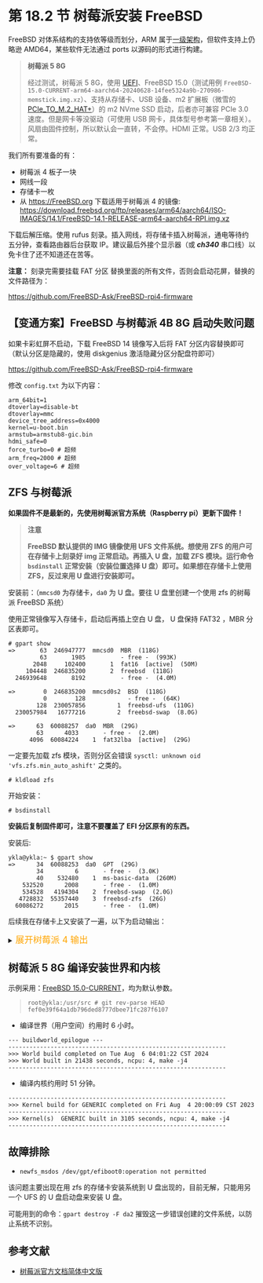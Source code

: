 # 第 18.2 节 树莓派安装 FreeBSD

FreeBSD 对体系结构的支持依等级而划分，ARM 属于[一级架构](https://www.freebsd.org/platforms/)，但软件支持上仍略逊 AMD64，某些软件无法通过 ports 以源码的形式进行构建。

>**树莓派 5 8G**
>
>经过测试，树莓派 5 8G，使用 [UEFI](https://github.com/worproject/rpi5-uefi)、FreeBSD 15.0（测试用例 `FreeBSD-15.0-CURRENT-arm64-aarch64-20240628-14fee5324a9b-270986-memstick.img.xz`）、支持从存储卡、USB 设备、m2 扩展板（微雪的 [PCIe_TO_M.2_HAT+](https://www.waveshare.net/wiki/PCIe_TO_M.2_HAT+)）的 m2 NVme SSD 启动，后者亦可兼容 PCIe 3.0 速度。但是网卡等没驱动（可使用 USB 网卡，具体型号参考第一章相关）。风扇由固件控制，所以默认会一直转，不会停。HDMI 正常。USB 2/3 均正常。


我们所有要准备的有：

- 树莓派 4 板子一块
- 网线一段
- 存储卡一枚
- 从 <https://FreeBSD.org> 下载适用于树莓派 4 的镜像: <https://download.freebsd.org/ftp/releases/arm64/aarch64/ISO-IMAGES/14.1/FreeBSD-14.1-RELEASE-arm64-aarch64-RPI.img.xz>

下载后解压缩。使用 rufus 刻录。插入网线，将存储卡插入树莓派，通电等待约五分钟，查看路由器后台获取 IP。建议最后外接个显示器（或 ***ch340*** 串口线）以免卡住了还不知道还在苦等。

**注意：** 刻录完需要挂载 FAT 分区 替换里面的所有文件，否则会启动花屏，替换的文件路径为：

<https://github.com/FreeBSD-Ask/FreeBSD-rpi4-firmware>

## 【变通方案】FreeBSD 与树莓派 4B 8G 启动失败问题
 
如果卡彩虹屏不启动，下载 FreeBSD 14 镜像写入后将 FAT 分区内容替换即可（默认分区是隐藏的，使用 diskgenius 激活隐藏分区分配盘符即可）

<https://github.com/FreeBSD-Ask/FreeBSD-rpi4-firmware>

修改 `config.txt` 为以下内容：

```shell-session
arm_64bit=1
dtoverlay=disable-bt
dtoverlay=mmc
device_tree_address=0x4000
kernel=u-boot.bin
armstub=armstub8-gic.bin
hdmi_safe=0
force_turbo=0 # 超频
arm_freq=2000 # 超频
over_voltage=6 # 超频
```
## ZFS 与树莓派

**如果固件不是最新的，先使用树莓派官方系统（Raspberry pi）更新下固件！**

> **注意**
>
> **FreeBSD 默认提供的 IMG 镜像使用 UFS 文件系统。想使用 ZFS 的用户可在存储卡上刻录好 img 正常启动。再插入 U 盘，加载 ZFS 模块。运行命令 `bsdinstall` 正常安装（安装位置选择 U 盘）即可。如果想在存储卡上使用 ZFS，反过来用 U 盘进行安装即可。**

安装前：（`mmcsd0` 为存储卡，`da0` 为 U 盘。要往 U 盘里创建一个使用 zfs 的树莓派 FreeBSD 系统）

使用正常镜像写入存储卡，启动后再插上空白 U 盘， U 盘保持 FAT32 ，MBR 分区表即可。

```shell-session
# gpart show
=>       63  246947777  mmcsd0  MBR  (118G)
         63       1985          - free -  (993K)
       2048     102400       1  fat16  [active]  (50M)
     104448  246835200       2  freebsd  (118G)
  246939648       8192          - free -  (4.0M)

=>        0  246835200  mmcsd0s2  BSD  (118G)
          0        128            - free -  (64K)
        128  230057856         1  freebsd-ufs  (110G)
  230057984   16777216         2  freebsd-swap  (8.0G)

=>      63  60088257  da0  MBR  (29G)
        63      4033       - free -  (2.0M)
      4096  60084224    1  fat32lba  [active]  (29G)
```

一定要先加载 zfs 模块，否则分区会错误 `sysctl: unknown oid 'vfs.zfs.min_auto_ashift'` 之类的。

```shell-session
# kldload zfs
```

开始安装：

```shell-session
# bsdinstall
```

**安装后复制固件即可，注意不要覆盖了 EFI 分区原有的东西。**

安装后:

```shell-session
ykla@ykla:~ $ gpart show
=>      34  60088253  da0  GPT  (29G)
        34         6       - free -  (3.0K)
        40    532480    1  ms-basic-data  (260M)
    532520      2008       - free -  (1.0M)
    534528   4194304    2  freebsd-swap  (2.0G)
   4728832  55357440    3  freebsd-zfs  (26G)
  60086272      2015       - free -  (1.0M)
```

后续我在存储卡上又安装了一遍，以下为启动输出：

<details> 
<summary><font size="4" color="orange">展开树莓派 4 输出</font></summary>
<pre><code class="language-shell"> 
root@ykla:/home/ykla # dmesg 
---<<BOOT>>---
GDB: debug ports: uart
GDB: current port: uart
KDB: debugger backends: ddb gdb
KDB: current backend: ddb
WARNING: Cannot find freebsd,dts-version property, cannot check DTB compliance
Copyright (c) 1992-2023 The FreeBSD Project.
Copyright (c) 1979, 1980, 1983, 1986, 1988, 1989, 1991, 1992, 1993, 1994
	The Regents of the University of California. All rights reserved.
FreeBSD is a registered trademark of The FreeBSD Foundation.
FreeBSD 14.0-CURRENT aarch64 1400093 #0 main-n264358-474708c334a7: Thu Jul 27 08:02:18 UTC 2023
    root@releng1.nyi.freebsd.org:/usr/obj/usr/src/arm64.aarch64/sys/GENERIC arm64
FreeBSD clang version 16.0.6 (https://github.com/llvm/llvm-project.git llvmorg-16.0.6-0-g7cbf1a259152)
WARNING: WITNESS option enabled, expect reduced performance.
VT(efifb): resolution 656x512
module scmi already present!
module firmware already present!
real memory  = 8443125760 (8051 MB)
avail memory = 8201211904 (7821 MB)
Starting CPU 1 (1)
Starting CPU 2 (2)
Starting CPU 3 (3)
FreeBSD/SMP: Multiprocessor System Detected: 4 CPUs
random: unblocking device.
random: entropy device external interface
kbd0 at kbdmux0
ofwbus0: <Open Firmware Device Tree>
simplebus0: <Flattened device tree simple bus> on ofwbus0
ofw_clkbus0: <OFW clocks bus> on ofwbus0
clk_fixed0: <Fixed clock> on ofw_clkbus0
clk_fixed1: <Fixed clock> on ofw_clkbus0
clk_fixed2: <Fixed clock> on ofwbus0
clk_fixed3: <Fixed clock> on ofwbus0
simplebus1: <Flattened device tree simple bus> on ofwbus0
simplebus2: <Flattened device tree simple bus> on ofwbus0
regfix0: <Fixed Regulator> on ofwbus0
clk_fixed4: <Fixed clock> disabled on ofwbus0
clk_fixed4: Cannot FDT parameters.
device_attach: clk_fixed4 attach returned 6
clk_fixed4: <Fixed clock> disabled on ofwbus0
clk_fixed4: Cannot FDT parameters.
device_attach: clk_fixed4 attach returned 6
regfix1: <Fixed Regulator> on ofwbus0
regfix2: <Fixed Regulator> on ofwbus0
regfix3: <Fixed Regulator> on ofwbus0
regfix4: <Fixed Regulator> on ofwbus0
simplebus3: <Flattened device tree simple bus> on ofwbus0
simple_mfd0: <Simple MFD (Multi-Functions Device)> mem 0x7d5d2000-0x7d5d2eff on simplebus0
bcm2835_firmware0: <BCM2835 Firmware> on simplebus0
ofw_clkbus1: <OFW clocks bus> on bcm2835_firmware0
clk_fixed4: <Fixed clock> disabled on ofwbus0
clk_fixed4: Cannot FDT parameters.
device_attach: clk_fixed4 attach returned 6
clk_fixed4: <Fixed clock> disabled on ofwbus0
clk_fixed4: Cannot FDT parameters.
device_attach: clk_fixed4 attach returned 6
psci0: <ARM Power State Co-ordination Interface Driver> on ofwbus0
clk_fixed4: <Fixed clock> disabled on ofwbus0
clk_fixed4: Cannot FDT parameters.
device_attach: clk_fixed4 attach returned 6
clk_fixed4: <Fixed clock> disabled on ofwbus0
clk_fixed4: Cannot FDT parameters.
device_attach: clk_fixed4 attach returned 6
clk_fixed4: <Fixed clock> disabled on ofwbus0
clk_fixed4: Cannot FDT parameters.
device_attach: clk_fixed4 attach returned 6
clk_fixed4: <Fixed clock> disabled on ofwbus0
clk_fixed4: Cannot FDT parameters.
device_attach: clk_fixed4 attach returned 6
clk_fixed4: <Fixed clock> disabled on ofwbus0
clk_fixed4: Cannot FDT parameters.
device_attach: clk_fixed4 attach returned 6
clk_fixed4: <Fixed clock> disabled on ofwbus0
clk_fixed4: Cannot FDT parameters.
device_attach: clk_fixed4 attach returned 6
clk_fixed4: <Fixed clock> disabled on ofwbus0
clk_fixed4: Cannot FDT parameters.
device_attach: clk_fixed4 attach returned 6
clk_fixed4: <Fixed clock> disabled on ofwbus0
clk_fixed4: Cannot FDT parameters.
device_attach: clk_fixed4 attach returned 6
clk_fixed4: <Fixed clock> disabled on ofwbus0
clk_fixed4: Cannot FDT parameters.
device_attach: clk_fixed4 attach returned 6
clk_fixed4: <Fixed clock> disabled on ofwbus0
clk_fixed4: Cannot FDT parameters.
device_attach: clk_fixed4 attach returned 6
clk_fixed4: <Fixed clock> disabled on ofwbus0
clk_fixed4: Cannot FDT parameters.
device_attach: clk_fixed4 attach returned 6
clk_fixed4: <Fixed clock> disabled on ofwbus0
clk_fixed4: Cannot FDT parameters.
device_attach: clk_fixed4 attach returned 6
clk_fixed4: <Fixed clock> disabled on ofwbus0
clk_fixed4: Cannot FDT parameters.
device_attach: clk_fixed4 attach returned 6
clk_fixed4: <Fixed clock> disabled on ofwbus0
clk_fixed4: Cannot FDT parameters.
device_attach: clk_fixed4 attach returned 6
clk_fixed4: <Fixed clock> disabled on ofwbus0
clk_fixed4: Cannot FDT parameters.
device_attach: clk_fixed4 attach returned 6
clk_fixed4: <Fixed clock> disabled on ofwbus0
clk_fixed4: Cannot FDT parameters.
device_attach: clk_fixed4 attach returned 6
gic0: <ARM Generic Interrupt Controller> mem 0x40041000-0x40041fff,0x40042000-0x40043fff,0x40044000-0x40045fff,0x40046000-0x40047fff irq 30 on simplebus0
gic0: pn 0x2, arch 0x2, rev 0x1, implementer 0x43b irqs 256
clk_fixed4: <Fixed clock> disabled on ofwbus0
clk_fixed4: Cannot FDT parameters.
device_attach: clk_fixed4 attach returned 6
clk_fixed4: <Fixed clock> disabled on ofwbus0
clk_fixed4: Cannot FDT parameters.
device_attach: clk_fixed4 attach returned 6
clk_fixed4: <Fixed clock> disabled on ofwbus0
clk_fixed4: Cannot FDT parameters.
device_attach: clk_fixed4 attach returned 6
clk_fixed4: <Fixed clock> disabled on ofwbus0
clk_fixed4: Cannot FDT parameters.
device_attach: clk_fixed4 attach returned 6
gpio0: <BCM2708/2835 GPIO controller> mem 0x7e200000-0x7e2000b3 irq 14,15 on simplebus0
gpiobus0: <OFW GPIO bus> on gpio0
gpio1: <Raspberry Pi Firmware GPIO controller> on bcm2835_firmware0
gpiobus1: <GPIO bus> on gpio1
regfix0: Cannot configure GPIO pin: 5
REGNODE_INIT failed: 6
regfix0: Cannot register regulator.
clk_fixed4: <Fixed clock> disabled on ofwbus0
clk_fixed4: Cannot FDT parameters.
device_attach: clk_fixed4 attach returned 6
clk_fixed4: <Fixed clock> disabled on ofwbus0
clk_fixed4: Cannot FDT parameters.
device_attach: clk_fixed4 attach returned 6
regfix2: Cannot set GPIO pin: 6
REGNODE_INIT failed: 6
regfix2: Cannot register regulator.
mbox0: <BCM2835 VideoCore Mailbox> mem 0x7e00b880-0x7e00b8bf irq 13 on simplebus0
clk_fixed4: <Fixed clock> disabled on ofwbus0
clk_fixed4: Cannot FDT parameters.
device_attach: clk_fixed4 attach returned 6
clk_fixed4: <Fixed clock> disabled on ofwbus0
clk_fixed4: Cannot FDT parameters.
device_attach: clk_fixed4 attach returned 6
gpioregulator0: <GPIO controlled regulator> on ofwbus0
clk_fixed4: <Fixed clock> disabled on ofwbus0
clk_fixed4: Cannot FDT parameters.
device_attach: clk_fixed4 attach returned 6
clk_fixed4: <Fixed clock> disabled on ofwbus0
clk_fixed4: Cannot FDT parameters.
device_attach: clk_fixed4 attach returned 6
clk_fixed4: <Fixed clock> disabled on ofwbus0
clk_fixed4: Cannot FDT parameters.
device_attach: clk_fixed4 attach returned 6
clk_fixed4: <Fixed clock> disabled on ofwbus0
clk_fixed4: Cannot FDT parameters.
device_attach: clk_fixed4 attach returned 6
generic_timer0: <ARMv8 Generic Timer> irq 4,5,6,7 on ofwbus0
Timecounter "ARM MPCore Timecounter" frequency 54000000 Hz quality 1000
Event timer "ARM MPCore Eventtimer" frequency 54000000 Hz quality 1000
clk_fixed4: <Fixed clock> disabled on ofwbus0
clk_fixed4: Cannot FDT parameters.
device_attach: clk_fixed4 attach returned 6
clk_fixed4: <Fixed clock> disabled on ofwbus0
clk_fixed4: Cannot FDT parameters.
device_attach: clk_fixed4 attach returned 6
clk_fixed4: <Fixed clock> disabled on ofwbus0
clk_fixed4: Cannot FDT parameters.
device_attach: clk_fixed4 attach returned 6
clk_fixed4: <Fixed clock> disabled on ofwbus0
clk_fixed4: Cannot FDT parameters.
device_attach: clk_fixed4 attach returned 6
clk_fixed4: <Fixed clock> disabled on ofwbus0
clk_fixed4: Cannot FDT parameters.
device_attach: clk_fixed4 attach returned 6
clk_fixed4: <Fixed clock> disabled on ofwbus0
clk_fixed4: Cannot FDT parameters.
device_attach: clk_fixed4 attach returned 6
clk_fixed4: <Fixed clock> disabled on ofwbus0
clk_fixed4: Cannot FDT parameters.
device_attach: clk_fixed4 attach returned 6
clk_fixed4: <Fixed clock> disabled on ofwbus0
clk_fixed4: Cannot FDT parameters.
device_attach: clk_fixed4 attach returned 6
clk_fixed4: <Fixed clock> disabled on ofwbus0
clk_fixed4: Cannot FDT parameters.
device_attach: clk_fixed4 attach returned 6
clk_fixed4: <Fixed clock> disabled on ofwbus0
clk_fixed4: Cannot FDT parameters.
device_attach: clk_fixed4 attach returned 6
clk_fixed4: <Fixed clock> disabled on ofwbus0
clk_fixed4: Cannot FDT parameters.
device_attach: clk_fixed4 attach returned 6
clk_fixed4: <Fixed clock> disabled on ofwbus0
clk_fixed4: Cannot FDT parameters.
device_attach: clk_fixed4 attach returned 6
clk_fixed4: <Fixed clock> disabled on ofwbus0
clk_fixed4: Cannot FDT parameters.
device_attach: clk_fixed4 attach returned 6
clk_fixed4: <Fixed clock> disabled on ofwbus0
clk_fixed4: Cannot FDT parameters.
device_attach: clk_fixed4 attach returned 6
clk_fixed4: <Fixed clock> disabled on ofwbus0
clk_fixed4: Cannot FDT parameters.
device_attach: clk_fixed4 attach returned 6
clk_fixed4: <Fixed clock> disabled on ofwbus0
clk_fixed4: Cannot FDT parameters.
device_attach: clk_fixed4 attach returned 6
clk_fixed4: <Fixed clock> disabled on ofwbus0
clk_fixed4: Cannot FDT parameters.
device_attach: clk_fixed4 attach returned 6
clk_fixed4: <Fixed clock> disabled on ofwbus0
clk_fixed4: Cannot FDT parameters.
device_attach: clk_fixed4 attach returned 6
clk_fixed4: <Fixed clock> disabled on ofwbus0
clk_fixed4: Cannot FDT parameters.
device_attach: clk_fixed4 attach returned 6
clk_fixed4: <Fixed clock> disabled on ofwbus0
clk_fixed4: Cannot FDT parameters.
device_attach: clk_fixed4 attach returned 6
bcm_dma0: <BCM2835 DMA Controller> mem 0x7e007000-0x7e007aff irq 31,32,33,34,35,36,37,38,39,40,41 on simplebus0
usb_nop_xceiv0: <USB NOP PHY> on ofwbus0
clk_fixed4: <Fixed clock> disabled on ofwbus0
clk_fixed4: Cannot FDT parameters.
device_attach: clk_fixed4 attach returned 6
clk_fixed4: <Fixed clock> disabled on ofwbus0
clk_fixed4: Cannot FDT parameters.
device_attach: clk_fixed4 attach returned 6
bcm2835_clkman0: <BCM283x Clock Manager> mem 0x7e101000-0x7e102fff on simplebus0
gpioc0: <GPIO controller> on gpio0
uart0: <PrimeCell UART (PL011)> mem 0x7e201000-0x7e2011ff irq 16 on simplebus0
uart0: debug port (115200,n,8,1)
sdhci_bcm0: <Broadcom 2708 SDHCI controller> mem 0x7e300000-0x7e3000ff irq 24 on simplebus0
mmc0: <MMC/SD bus> on sdhci_bcm0
bcmwd0: <BCM2708/2835 Watchdog> mem 0x7e100000-0x7e100113,0x7e00a000-0x7e00a023,0x7ec11000-0x7ec1101f on simplebus0
bcmrng0: <Broadcom BCM2835/BCM2838 RNG> mem 0x7e104000-0x7e104027 on simplebus0
gpioc1: <GPIO controller> on gpio1
fb0: <BCM2835 VT framebuffer driver> on simplebus0
fb0: keeping existing fb bpp of 32
fbd0 on fb0
WARNING: Device "fb" is Giant locked and may be deleted before FreeBSD 14.0.
VT: Replacing driver "efifb" with new "fb".
fb0: 656x512(656x512@0,0) 32bpp
fb0: fbswap: 1, pitch 2624, base 0x3eab2000, screen_size 1343488
sdhci_bcm1: <Broadcom 2708 SDHCI controller> mem 0x7e340000-0x7e3400ff irq 79 on simplebus1
mmc1: <MMC/SD bus> on sdhci_bcm1
pmu0: <Performance Monitoring Unit> irq 0,1,2,3 on ofwbus0
cpulist0: <Open Firmware CPU Group> on ofwbus0
cpu0: <Open Firmware CPU> on cpulist0
bcm2835_cpufreq0: <CPU Frequency Control> on cpu0
pcib0: <BCM2838-compatible PCI-express controller> mem 0x7d500000-0x7d50930f irq 80,81 on simplebus2
pcib0: hardware identifies as revision 0x304.
pci0: <OFW PCI bus> on pcib0
pcib1: <PCI-PCI bridge> irq 91 at device 0.0 on pci0
pci1: <OFW PCI bus> on pcib1
bcm_xhci0: <VL805 USB 3.0 controller (on the Raspberry Pi 4b)> irq 92 at device 0.0 on pci1
bcm_xhci0: 32 bytes context size, 64-bit DMA
usbus0 on bcm_xhci0
genet0: <RPi4 Gigabit Ethernet> mem 0x7d580000-0x7d58ffff irq 82,83 on simplebus2
genet0: GENET version 5.0 phy 0x0000
miibus0: <MII bus> on genet0
brgphy0: <BCM54213PE 1000BASE-T media interface> PHY 1 on miibus0
brgphy0:  10baseT, 10baseT-FDX, 100baseTX, 100baseTX-FDX, 1000baseT, 1000baseT-master, 1000baseT-FDX, 1000baseT-FDX-master, auto
genet0: Ethernet address: d8:3a:dd:27:a8:b3
clk_fixed4: <Fixed clock> disabled on ofwbus0
clk_fixed4: Cannot FDT parameters.
device_attach: clk_fixed4 attach returned 6
clk_fixed4: <Fixed clock> disabled on ofwbus0
clk_fixed4: Cannot FDT parameters.
device_attach: clk_fixed4 attach returned 6
gpioled0: <GPIO LEDs> on ofwbus0
lock order reversal: (sleepable after non-sleepable)
 1st 0xffff000000d0a6f0 LED mtx (LED mtx, sleep mutex) @ /usr/src/sys/dev/led/led.c:298
 2nd 0xffffa000019c2c10 Raspberry Pi firmware gpio (Raspberry Pi firmware gpio, sx) @ /usr/src/sys/arm/broadcom/bcm2835/raspberrypi_gpio.c:252
lock order LED mtx -> Raspberry Pi firmware gpio attempted at:
#0 0xffff0000004d2264 at witness_checkorder+0xa98
#1 0xffff00000046dfb0 at _sx_xlock+0x7c
#2 0xffff0000008b107c at rpi_fw_gpio_pin_set+0xe0
#3 0xffff0000001c75c4 at led_create_state+0x158
#4 0xffff000000191474 at gpioled_attach+0x290
#5 0xffff00000049e2a0 at device_attach+0x3f8
#6 0xffff00000049de10 at device_probe_and_attach+0x7c
#7 0xffff0000004a0150 at bus_generic_new_pass+0xfc
#8 0xffff0000004a0100 at bus_generic_new_pass+0xac
#9 0xffff0000004a0100 at bus_generic_new_pass+0xac
#10 0xffff00000049b02c at bus_set_pass+0x4c
#11 0xffff0000003e96c8 at mi_startup+0x1fc
#12 0xffff0000000008ac at virtdone+0x70
uma_zalloc_debug: zone "malloc-64" with the following non-sleepable locks held:
exclusive sleep mutex LED mtx (LED mtx) r = 0 (0xffff000000d0a6f0) locked @ /usr/src/sys/dev/led/led.c:298
stack backtrace:
#0 0xffff0000004d26a8 at witness_debugger+0x5c
#1 0xffff0000004d38ac at witness_warn+0x400
#2 0xffff000000782798 at uma_zalloc_debug+0x30
#3 0xffff000000782318 at uma_zalloc_arg+0x2c
#4 0xffff000000436dc8 at malloc+0x8c
#5 0xffff0000008a6330 at bcm2835_firmware_property+0x44
#6 0xffff0000008b1094 at rpi_fw_gpio_pin_set+0xf8
#7 0xffff0000001c75c4 at led_create_state+0x158
#8 0xffff000000191474 at gpioled_attach+0x290
#9 0xffff00000049e2a0 at device_attach+0x3f8
#10 0xffff00000049de10 at device_probe_and_attach+0x7c
#11 0xffff0000004a0150 at bus_generic_new_pass+0xfc
#12 0xffff0000004a0100 at bus_generic_new_pass+0xac
#13 0xffff0000004a0100 at bus_generic_new_pass+0xac
#14 0xffff00000049b02c at bus_set_pass+0x4c
#15 0xffff0000003e96c8 at mi_startup+0x1fc
#16 0xffff0000000008ac at virtdone+0x70
uma_zalloc_debug: zone "malloc-16" with the following non-sleepable locks held:
exclusive sleep mutex LED mtx (LED mtx) r = 0 (0xffff000000d0a6f0) locked @ /usr/src/sys/dev/led/led.c:298
stack backtrace:
#0 0xffff0000004d26a8 at witness_debugger+0x5c
#1 0xffff0000004d38ac at witness_warn+0x400
#2 0xffff000000782798 at uma_zalloc_debug+0x30
#3 0xffff000000782318 at uma_zalloc_arg+0x2c
#4 0xffff000000436dc8 at malloc+0x8c
#5 0xffff0000007cd648 at bounce_bus_dmamem_alloc+0x50
#6 0xffff0000008a8d80 at bcm2835_mbox_property+0xdc
#7 0xffff0000008a6364 at bcm2835_firmware_property+0x78
#8 0xffff0000008b1094 at rpi_fw_gpio_pin_set+0xf8
#9 0xffff0000001c75c4 at led_create_state+0x158
#10 0xffff000000191474 at gpioled_attach+0x290
#11 0xffff00000049e2a0 at device_attach+0x3f8
#12 0xffff00000049de10 at device_probe_and_attach+0x7c
#13 0xffff0000004a0150 at bus_generic_new_pass+0xfc
#14 0xffff0000004a0100 at bus_generic_new_pass+0xac
#15 0xffff0000004a0100 at bus_generic_new_pass+0xac
#16 0xffff00000049b02c at bus_set_pass+0x4c
#17 0xffff0000003e96c8 at mi_startup+0x1fc
uma_zalloc_debug: zone "malloc-128" with the following non-sleepable locks held:
exclusive sleep mutex LED mtx (LED mtx) r = 0 (0xffff000000d0a6f0) locked @ /usr/src/sys/dev/led/led.c:298
stack backtrace:
#0 0xffff0000004d26a8 at witness_debugger+0x5c
#1 0xffff0000004d38ac at witness_warn+0x400
#2 0xffff000000782798 at uma_zalloc_debug+0x30
#3 0xffff000000782318 at uma_zalloc_arg+0x2c
#4 0xffff000000436dc8 at malloc+0x8c
#5 0xffff0000007cd698 at bounce_bus_dmamem_alloc+0xa0
#6 0xffff0000008a8d80 at bcm2835_mbox_property+0xdc
#7 0xffff0000008a6364 at bcm2835_firmware_property+0x78
#8 0xffff0000008b1094 at rpi_fw_gpio_pin_set+0xf8
#9 0xffff0000001c75c4 at led_create_state+0x158
#10 0xffff000000191474 at gpioled_attach+0x290
#11 0xffff00000049e2a0 at device_attach+0x3f8
#12 0xffff00000049de10 at device_probe_and_attach+0x7c
#13 0xffff0000004a0150 at bus_generic_new_pass+0xfc
#14 0xffff0000004a0100 at bus_generic_new_pass+0xac
#15 0xffff0000004a0100 at bus_generic_new_pass+0xac
#16 0xffff00000049b02c at bus_set_pass+0x4c
#17 0xffff0000003e96c8 at mi_startup+0x1fc
armv8crypto0: CPU lacks AES instructions
Timecounters tick every 1.000 msec
usbus0: 5.0Gbps Super Speed USB v3.0
ZFS filesystem version: 5
ZFS storage pool version: features support (5000)
ugen0.1: <(0x1106) XHCI root HUB> at usbus0
uhub0 on usbus0
uhub0: <(0x1106) XHCI root HUB, class 9/0, rev 3.00/1.00, addr 1> on usbus0
sdhci_bcm0-slot0: Got command interrupt 0x00030000, but there is no active command.
sdhci_bcm0-slot0: ============== REGISTER DUMP ==============
sdhci_bcm0-slot0: Sys addr: 0x00000000 | Version:  0x00009902
sdhci_bcm0-slot0: Blk size: 0x00000000 | Blk cnt:  0x00000000
sdhci_bcm0-slot0: Argument: 0x000001aa | Trn mode: 0x00000000
sdhci_bcm0-slot0: Present:  0x000f0000 | Host ctl: 0x00000001
sdhci_bcm0-slot0: Power:    0x0000000f | Blk gap:  0x00000000
sdhci_bcm0-slot0: Wake-up:  0x00000000 | Clock:    0x00003947
sdhci_bcm0-slot0: Timeout:  0x00000000 | Int stat: 0x00000000
sdhci_bcm0-slot0: Int enab: 0x01ff00bb | Sig enab: 0x01ff00bb
sdhci_bcm0-slot0: AC12 err: 0x00000000 | Host ctl2:0x00000000
sdhci_bcm0-slot0: Caps:     0x00000000 | Caps2:    0x00000000
sdhci_bcm0-slot0: Max curr: 0x00000001 | ADMA err: 0x00000000
sdhci_bcm0-slot0: ADMA addr:0x00000000 | Slot int: 0x00000000
sdhci_bcm0-slot0: ===========================================
sdhci_bcm0-slot0: Got command interrupt 0x00030000, but there is no active command.
sdhci_bcm0-slot0: ============== REGISTER DUMP ==============
sdhci_bcm0-slot0: Sys addr: 0x00000000 | Version:  0x00009902
sdhci_bcm0-slot0: Blk size: 0x00000000 | Blk cnt:  0x00000000
sdhci_bcm0-slot0: Argument: 0x000001aa | Trn mode: 0x00000000
sdhci_bcm0-slot0: Present:  0x000f0000 | Host ctl: 0x00000001
sdhci_bcm0-slot0: Power:    0x0000000f | Blk gap:  0x00000000
sdhci_bcm0-slot0: Wake-up:  0x00000000 | Clock:    0x00003947
sdhci_bcm0-slot0: Timeout:  0x00000000 | Int stat: 0x00000000
sdhci_bcm0-slot0: Int enab: 0x01ff00bb | Sig enab: 0x01ff00bb
sdhci_bcm0-slot0: AC12 err: 0x00000000 | Host ctl2:0x00000000
sdhci_bcm0-slot0: Caps:     0x00000000 | Caps2:    0x00000000
sdhci_bcm0-slot0: Max curr: 0x00000001 | ADMA err: 0x00000000
sdhci_bcm0-slot0: ADMA addr:0x00000000 | Slot int: 0x00000000
sdhci_bcm0-slot0: ===========================================
sdhci_bcm0-slot0: Got command interrupt 0x00030000, but there is no active command.
sdhci_bcm0-slot0: ============== REGISTER DUMP ==============
sdhci_bcm0-slot0: Sys addr: 0x00000000 | Version:  0x00009902
sdhci_bcm0-slot0: Blk size: 0x00000000 | Blk cnt:  0x00000000
sdhci_bcm0-slot0: Argument: 0x00000000 | Trn mode: 0x00000000
sdhci_bcm0-slot0: Present:  0x000f0000 | Host ctl: 0x00000001
sdhci_bcm0-slot0: Power:    0x0000000f | Blk gap:  0x00000000
sdhci_bcm0-slot0: Wake-up:  0x00000000 | Clock:    0x00003947
sdhci_bcm0-slot0: Timeout:  0x00000000 | Int stat: 0x00000000
sdhci_bcm0-slot0: Int enab: 0x01ff00bb | Sig enab: 0x01ff00bb
sdhci_bcm0-slot0: AC12 err: 0x00000000 | Host ctl2:0x00000000
sdhci_bcm0-slot0: Caps:     0x00000000 | Caps2:    0x00000000
sdhci_bcm0-slot0: Max curr: 0x00000001 | ADMA err: 0x00000000
sdhci_bcm0-slot0: ADMA addr:0x00000000 | Slot int: 0x00000000
sdhci_bcm0-slot0: ===========================================
sdhci_bcm0-slot0: Got command interrupt 0x00030000, but there is no active command.
sdhci_bcm0-slot0: ============== REGISTER DUMP ==============
sdhci_bcm0-slot0: Sys addr: 0x00000000 | Version:  0x00009902
sdhci_bcm0-slot0: Blk size: 0x00000000 | Blk cnt:  0x00000000
sdhci_bcm0-slot0: Argument: 0x00000000 | Trn mode: 0x00000000
sdhci_bcm0-slot0: Present:  0x000f0000 | Host ctl: 0x00000001
sdhci_bcm0-slot0: Power:    0x0000000f | Blk gap:  0x00000000
sdhci_bcm0-slot0: Wake-up:  0x00000000 | Clock:    0x00003947
sdhci_bcm0-slot0: Timeout:  0x00000000 | Int stat: 0x00000000
sdhci_bcm0-slot0: Int enab: 0x01ff00bb | Sig enab: 0x01ff00bb
sdhci_bcm0-slot0: AC12 err: 0x00000000 | Host ctl2:0x00000000
sdhci_bcm0-slot0: Caps:     0x00000000 | Caps2:    0x00000000
sdhci_bcm0-slot0: Max curr: 0x00000001 | ADMA err: 0x00000000
sdhci_bcm0-slot0: ADMA addr:0x00000000 | Slot int: 0x00000000
sdhci_bcm0-slot0: ===========================================
mmc0: No compatible cards found on bus
mmcsd0: 126GB <SDHC LX128 1.0 SN 41A84716 MFG 05/2023 by 173 LS> at mmc1 50.0MHz/4bit/65535-block
bcm2835_cpufreq0: ARM 600MHz, Core 200MHz, SDRAM 400MHz, Turbo OFF
CPU  0: ARM Cortex-A72 r0p3 affinity:  0
                   Cache Type = <64 byte D-cacheline,64 byte I-cacheline,PIPT ICache,64 byte ERG,64 byte CWG>
 Instruction Set Attributes 0 = <CRC32>
 Instruction Set Attributes 1 = <>
 Instruction Set Attributes 2 = <>
         Processor Features 0 = <AdvSIMD,FP,EL3 32,EL2 32,EL1 32,EL0 32>
         Processor Features 1 = <>
      Memory Model Features 0 = <TGran4,TGran64,SNSMem,BigEnd,16bit ASID,16TB PA>
      Memory Model Features 1 = <8bit VMID>
      Memory Model Features 2 = <32bit CCIDX,48bit VA>
             Debug Features 0 = <DoubleLock,2 CTX BKPTs,4 Watchpoints,6 Breakpoints,PMUv3,Debugv8>
             Debug Features 1 = <>
         Auxiliary Features 0 = <>
         Auxiliary Features 1 = <>
AArch32 Instruction Set Attributes 5 = <CRC32,SEVL>
AArch32 Media and VFP Features 0 = <FPRound,FPSqrt,FPDivide,DP VFPv3+v4,SP VFPv3+v4,AdvSIMD>
AArch32 Media and VFP Features 1 = <SIMDFMAC,FPHP DP Conv,SIMDHP SP Conv,SIMDSP,SIMDInt,SIMDLS,FPDNaN,FPFtZ>
CPU  1: ARM Cortex-A72 r0p3 affinity:  1
CPU  2: ARM Cortex-A72 r0p3 affinity:  2
CPU  3: ARM Cortex-A72 r0p3 affinity:  3
Trying to mount root from zfs:zroot/ROOT/default []...
Release APs...done
TCP_ratelimit: Is now initialized
WARNING: WITNESS option enabled, expect reduced performance.
uhub0: 5 ports with 4 removable, self powered
ugen0.2: <vendor 0x2109 USB2.0 Hub> at usbus0
uhub1 on uhub0
uhub1: <vendor 0x2109 USB2.0 Hub, class 9/0, rev 2.10/4.21, addr 1> on usbus0
Root mount waiting for: usbus0
uhub1: 4 ports with 4 removable, self powered
Warning: no time-of-day clock registered, system time will not be set accurately
genet0: link state changed to UP
lo0: link state changed to UP
genet0: link state changed to DOWN
genet0: link state changed to UP
Security policy loaded: MAC/ntpd (mac_ntpd)
</code>
</pre> </details>


## 树莓派 5 8G 编译安装世界和内核

示例采用：[FreeBSD 15.0-CURRENT](https://cgit.freebsd.org/src/commit/?id=fef0e39f64a1db796ded8777dbee71fc287f6107)，均为默认参数。

>```
>root@ykla:/usr/src # git rev-parse HEAD
>fef0e39f64a1db796ded8777dbee71fc287f6107
>```

- 编译世界（用户空间）约用时 6 小时。

```shell-session
--- buildworld_epilogue ---
--------------------------------------------------------------
>>> World build completed on Tue Aug  6 04:01:22 CST 2024
>>> World built in 21438 seconds, ncpu: 4, make -j4
--------------------------------------------------------------
```

- 编译内核约用时 51 分钟。

```shell-session
--------------------------------------------------------------
>>> Kernel build for GENERIC completed on Fri Aug  4 20:00:09 CST 2023
--------------------------------------------------------------
>>> Kernel(s)  GENERIC built in 3105 seconds, ncpu: 4, make -j4
--------------------------------------------------------------
```

## 故障排除

- `newfs_msdos /dev/gpt/efiboot0:operation not permitted`

该问题主要出现在用 zfs  的存储卡安装系统到 U 盘出现的，目前无解，只能用另一个 UFS 的 U 盘启动盘来安装 U 盘。

可能用到的命令：`gpart destroy -F da2` 摧毁这一步错误创建的文件系统，以防止系统不识别。

## 参考文献

- [树莓派官方文档简体中文版](https://rpicn.bsdcn.org)

